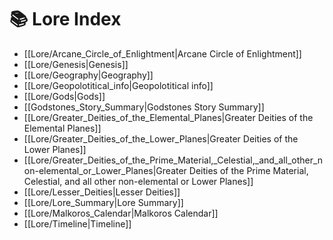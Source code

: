 # 📚 Lore Index

- [[Lore/Arcane_Circle_of_Enlightment|Arcane Circle of Enlightment]]
- [[Lore/Genesis|Genesis]]
- [[Lore/Geography|Geography]]
- [[Lore/Geopolotitical_info|Geopolotitical info]]
- [[Lore/Gods|Gods]]
- [[Godstones_Story_Summary|Godstones Story Summary]]
- [[Lore/Greater_Deities_of_the_Elemental_Planes|Greater Deities of the Elemental Planes]]
- [[Lore/Greater_Deities_of_the_Lower_Planes|Greater Deities of the Lower Planes]]
- [[Lore/Greater_Deities_of_the_Prime_Material,_Celestial,_and_all_other_non-elemental_or_Lower_Planes|Greater Deities of the Prime Material, Celestial, and all other non-elemental or Lower Planes]]
- [[Lore/Lesser_Deities|Lesser Deities]]
- [[Lore/Lore_Summary|Lore Summary]]
- [[Lore/Malkoros_Calendar|Malkoros Calendar]]
- [[Lore/Timeline|Timeline]]

